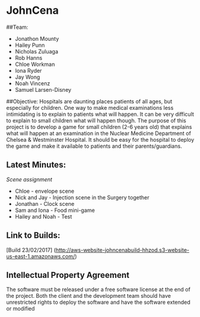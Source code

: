 # JohnCena
##Team:
* Jonathon Mounty 
* Hailey Punn
* Nicholas Zuluaga
* Rob Hanns
* Chloe Workman
* Iona Ryder
* Jay Wong
* Noah Vincenz
* Samuel Larsen-Disney

##Objective:
Hospitals are daunting places patients of all ages, but especially for children. One way to make medical examinations less intimidating is to explain to patients what will happen. It can be very difficult to explain to small children what will happen though. The purpose of this project is to develop a game for small children (2-6 years old) that explains what will happen at an examination in the Nuclear Medicine Department of Chelsea & Westminster Hospital. It should be easy for the hospital to deploy the game and make it available to patients and their parents/guardians.

## Latest Minutes: 
<p><em>Scene assignment</em></p>
<ul>
<li>Chloe -&nbsp;envelope scene</li>
<li>Nick and Jay -&nbsp;Injection scene in the Surgery together</li>
<li>Jonathan - Clock scene</li>
<li>Sam and Iona - Food mini-game</li>
<li>Hailey and Noah - Test</li>
</ul>

## Link to Builds: 
[Build 23/02/2017] (http://aws-website-johncenabuild-hhzod.s3-website-us-east-1.amazonaws.com/)

## Intellectual Property Agreement
The software must be released under a free software license at the end of the project. Both the client and the development team should have unrestricted rights to deploy the software and have the software extended or modified
